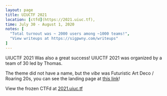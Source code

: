 ```yaml
---
layout: page
title: UIUCTF 2021
location: [ctfd](https://2021.uiuc.tf), 
time: July 30 - August 1, 2020
notes: [
  "Total turnout was ~ 2000 users among ~1000 teams!",
  "View writeups at https://sigpwny.com/writeups"
]
---
```


UIUCTF 2021 Was also a great success! UIUCTF 2021 was organized by a team of 30 led by Thomas.

The theme did not have a name, but the *vibe* was Futuristic Art Deco / Roaring 20s, you can see the landing page at [this link](https://uiuctf.sigpwny.com/2021)!

View the frozen CTFd at [2021.uiuc.tf](https://2021.uiuc.tf)